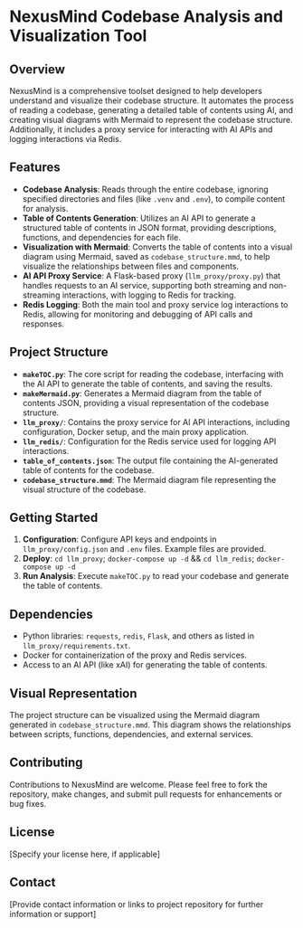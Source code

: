 # NexusMind Codebase Analysis and Visualization Tool

## Overview
NexusMind is a comprehensive toolset designed to help developers understand and visualize their codebase structure. It automates the process of reading a codebase, generating a detailed table of contents using AI, and creating visual diagrams with Mermaid to represent the codebase structure. Additionally, it includes a proxy service for interacting with AI APIs and logging interactions via Redis.

## Features
- **Codebase Analysis**: Reads through the entire codebase, ignoring specified directories and files (like `.venv` and `.env`), to compile content for analysis.
- **Table of Contents Generation**: Utilizes an AI API to generate a structured table of contents in JSON format, providing descriptions, functions, and dependencies for each file.
- **Visualization with Mermaid**: Converts the table of contents into a visual diagram using Mermaid, saved as `codebase_structure.mmd`, to help visualize the relationships between files and components.
- **AI API Proxy Service**: A Flask-based proxy (`llm_proxy/proxy.py`) that handles requests to an AI service, supporting both streaming and non-streaming interactions, with logging to Redis for tracking.
- **Redis Logging**: Both the main tool and proxy service log interactions to Redis, allowing for monitoring and debugging of API calls and responses.

## Project Structure
- **`makeTOC.py`**: The core script for reading the codebase, interfacing with the AI API to generate the table of contents, and saving the results.
- **`makeMermaid.py`**: Generates a Mermaid diagram from the table of contents JSON, providing a visual representation of the codebase structure.
- **`llm_proxy/`**: Contains the proxy service for AI API interactions, including configuration, Docker setup, and the main proxy application.
- **`llm_redis/`**: Configuration for the Redis service used for logging API interactions.
- **`table_of_contents.json`**: The output file containing the AI-generated table of contents for the codebase.
- **`codebase_structure.mmd`**: The Mermaid diagram file representing the visual structure of the codebase.

## Getting Started
1. **Configuration**: Configure API keys and endpoints in `llm_proxy/config.json` and `.env` files. Example files are provided.
2. **Deploy**: `cd llm_proxy`; `docker-compose up -d` && `cd llm_redis`; `docker-compose up -d`
3. **Run Analysis**: Execute `makeTOC.py` to read your codebase and generate the table of contents.


## Dependencies
- Python libraries: `requests`, `redis`, `Flask`, and others as listed in `llm_proxy/requirements.txt`.
- Docker for containerization of the proxy and Redis services.
- Access to an AI API (like xAI) for generating the table of contents.

## Visual Representation
The project structure can be visualized using the Mermaid diagram generated in `codebase_structure.mmd`. This diagram shows the relationships between scripts, functions, dependencies, and external services.

## Contributing
Contributions to NexusMind are welcome. Please feel free to fork the repository, make changes, and submit pull requests for enhancements or bug fixes.

## License
[Specify your license here, if applicable]

## Contact
[Provide contact information or links to project repository for further information or support]
